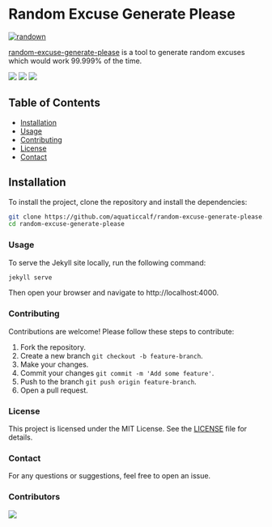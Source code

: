 # Random Excuse Generate Please

[![randown](https://aqclf.xyz/randown/randown.svg)](https://aqclf.xyz/randown?username=aquaticcalf&reponame=random-excuse-generate-please)

[random-excuse-generate-please](https://github.com/aquaticcalf/random-excuse-generate-please) is a tool to generate random excuses which would work 99.999% of the time.

![](https://img.shields.io/github/contributors/aquaticcalf/random-excuse-generate-please)
[![](https://img.shields.io/github/stars/aquaticcalf/random-excuse-generate-please)](https://github.com/aquaticcalf/random-excuse-generate-please/stargazers)
![](https://img.shields.io/github/license/aquaticcalf/random-excuse-generate-please)

## Table of Contents

- [Installation](#installation)
- [Usage](#usage)
- [Contributing](#contributing)
- [License](#license)
- [Contact](#contact)

## Installation

To install the project, clone the repository and install the dependencies:

```bash
git clone https://github.com/aquaticcalf/random-excuse-generate-please.git
cd random-excuse-generate-please
```

### Usage
To serve the Jekyll site locally, run the following command:

```bash
jekyll serve
```

Then open your browser and navigate to http://localhost:4000.  

### Contributing
Contributions are welcome! Please follow these steps to contribute:  
1. Fork the repository.
2. Create a new branch `git checkout -b feature-branch`.
3. Make your changes.
4. Commit your changes `git commit -m 'Add some feature'`.
5. Push to the branch `git push origin feature-branch`.
6. Open a pull request.

### License
This project is licensed under the MIT License. See the [LICENSE](LICENSE) file for details.  

### Contact
For any questions or suggestions, feel free to open an issue.  

### Contributors
<img src="https://contrib.rocks/image?repo=aquaticcalf/random-excuse-generate-please"></img>
